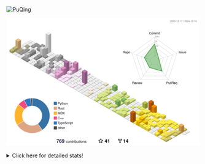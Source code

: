 ![PuQing](https://user-images.githubusercontent.com/27223114/171565019-9a56fae6-b08b-421f-99db-7e830da42371.png)

![](./profile-3d-contrib/profile-season-animate.svg)

<details>
<summary>Click here for detailed stats!</summary>

<!--START_SECTION:waka-->
![Lines of code](https://img.shields.io/badge/From%20Hello%20World%20I%27ve%20Written-1.6%20million%20lines%20of%20code-blue)

**🐱 My GitHub Data** 

> 📦 414.2 kB Used in GitHub's Storage 
 > 
> 🏆 738 Contributions in the Year 2024
 > 
> 🚫 Not Opted to Hire
 > 
> 📜 38 Public Repositories 
 > 
> 🔑 32 Private Repositories 
 > 
**I'm an Early 🐤** 

```text
🌞 Morning                607 commits         ██░░░░░░░░░░░░░░░░░░░░░░░   07.27 % 
🌆 Daytime                3641 commits        ███████████░░░░░░░░░░░░░░   43.60 % 
🌃 Evening                1932 commits        ██████░░░░░░░░░░░░░░░░░░░   23.13 % 
🌙 Night                  2171 commits        ██████░░░░░░░░░░░░░░░░░░░   26.00 % 
```


📊 **This Week I Spent My Time On** 

```text
💬 Programming Languages: 
Other                    11 hrs 43 mins      █████████░░░░░░░░░░░░░░░░   34.97 % 
Rust                     3 hrs 45 mins       ███░░░░░░░░░░░░░░░░░░░░░░   11.19 % 
CLI                      3 hrs 34 mins       ███░░░░░░░░░░░░░░░░░░░░░░   10.65 % 
Communicating            3 hrs 23 mins       ███░░░░░░░░░░░░░░░░░░░░░░   10.09 % 
Fish Touching            3 hrs 2 mins        ██░░░░░░░░░░░░░░░░░░░░░░░   09.07 % 

🔥 Editors: 
VS Code                  7 hrs 36 mins       ██████░░░░░░░░░░░░░░░░░░░   22.70 % 
WeChat                   6 hrs 17 mins       █████░░░░░░░░░░░░░░░░░░░░   18.74 % 
MicrosoftPowerPoint      4 hrs 59 mins       ████░░░░░░░░░░░░░░░░░░░░░   14.86 % 
Terminal                 3 hrs 32 mins       ███░░░░░░░░░░░░░░░░░░░░░░   10.54 % 
Telegram                 2 hrs 52 mins       ██░░░░░░░░░░░░░░░░░░░░░░░   08.56 % 

💻 Operating System: 
Mac                      26 hrs 3 mins       ███████████████████░░░░░░   77.67 % 
WSL                      5 hrs 11 mins       ████░░░░░░░░░░░░░░░░░░░░░   15.49 % 
Linux                    2 hrs 17 mins       ██░░░░░░░░░░░░░░░░░░░░░░░   06.85 % 
```


<!--END_SECTION:waka-->
</details>
